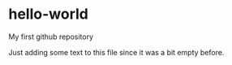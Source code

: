 # hello-world
My first github repository

Just adding some text to this file since it was a bit empty before.
